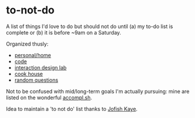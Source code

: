 to-not-do
=========

A list of things I'd love to do but should not do until (a) my to-do list is
complete or (b) it is before ~9am on a Saturday.

Organized thusly:

- [personal/home](./personal-home.md)
- [code](./code.md)
- [interaction design lab](./interaction-design-lab.md)
- [cook house](./cook-house.md)
- [random questions](./random-questions.md)

Not to be confused with mid/long-term goals I'm actually pursuing: mine are
listed on the wonderful [accompl.sh][accomplsh].

Idea to maintain a 'to not do' list thanks to [Jofish Kaye][jofish].

[accomplsh]: http://accompl.sh/philadams
[jofish]: http://jofish.com
